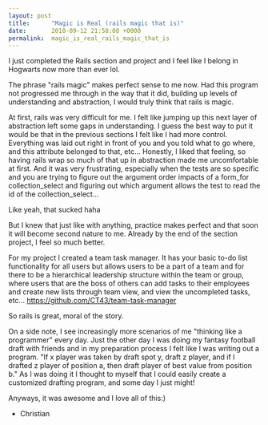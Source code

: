 ```yaml
---
layout: post
title:      "Magic is Real (rails magic that is)"
date:       2018-09-12 21:58:08 +0000
permalink:  magic_is_real_rails_magic_that_is
---
```


I just completed the Rails section and project and I feel like I belong in Hogwarts now more than ever lol. 

The phrase "rails magic" makes perfect sense to me now. Had this program not progressed me through in the way that it did, building up levels of understanding and abstraction, I would truly think that rails is magic. 

At first, rails was very difficult for me. I felt like jumping up this next layer of abstraction left some gaps in understanding. I guess the best way to put it would be that in the previous sections I felt like I had more control. Everything was laid out right in front of you and you told what to go where, and this attribute belonged to that, etc... Honestly, I liked that feeling, so having rails wrap so much of that up in abstraction made me uncomfortable at first. And it was very frustrating, especially when the tests are so specific and you are trying to figure out the argument order impacts of a form_for collection_select and figuring out which argument allows the test to read the id of the collection_select... 

Like yeah, that sucked haha

But I knew that just like with anything, practice makes perfect and that soon it will become second nature to me. Already by the end of the section project, I feel so much better. 

For my project I created a team task manager. It has your basic to-do list functionality for all users but allows users to be a part of a team and for there to be a hierarchical leadership structure within the team or group, where users that are the boss of others can add tasks to their employees and create new lists through team view, and view the uncompleted tasks, etc... https://github.com/CT43/team-task-manager

So rails is great, moral of the story.

On a side note, I see increasingly more scenarios of me "thinking like a programmer" every day. Just the other day I was doing my fantasy football draft with friends and in my preparation process I felt like I was writing out a program. "If x player was taken by draft spot y, draft z player, and if I drafted z player of position a, then draft player of best value from position b." As I was doing it I thought to myself that I could easily create a customized drafting program, and some day I just might! 

Anyways, it was awesome and I love all of this:)

- Christian



